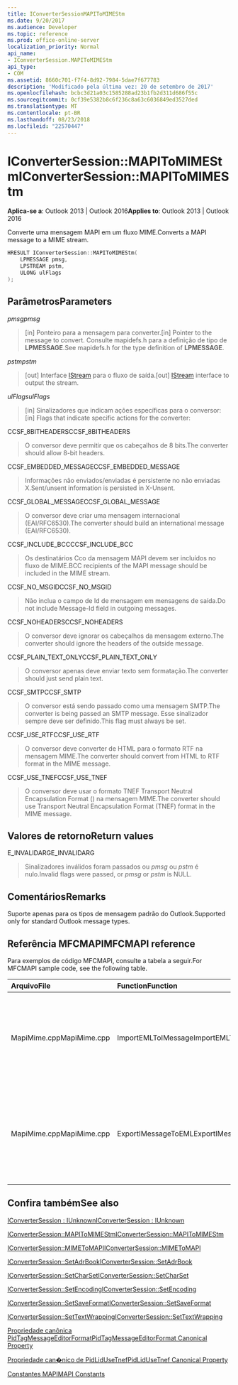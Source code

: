 ```yaml
---
title: IConverterSessionMAPIToMIMEStm
ms.date: 9/20/2017
ms.audience: Developer
ms.topic: reference
ms.prod: office-online-server
localization_priority: Normal
api_name:
- IConverterSession.MAPIToMIMEStm
api_type:
- COM
ms.assetid: 8660c701-f7f4-8d92-7984-5dae7f677783
description: 'Modificado pela última vez: 20 de setembro de 2017'
ms.openlocfilehash: bcbc3d21a03c1585288ad23b1fb2d311d686f55c
ms.sourcegitcommit: 0cf39e5382b8c6f236c8a63c6036849ed3527ded
ms.translationtype: MT
ms.contentlocale: pt-BR
ms.lasthandoff: 08/23/2018
ms.locfileid: "22570447"
---
```

# <a name="iconvertersessionmapitomimestm"></a><span data-ttu-id="d5b4f-103">IConverterSession::MAPIToMIMEStm</span><span class="sxs-lookup"><span data-stu-id="d5b4f-103">IConverterSession::MAPIToMIMEStm</span></span>
 
  
<span data-ttu-id="d5b4f-104">**Aplica-se a**: Outlook 2013 | Outlook 2016</span><span class="sxs-lookup"><span data-stu-id="d5b4f-104">**Applies to**: Outlook 2013 | Outlook 2016</span></span> 
  
<span data-ttu-id="d5b4f-105">Converte uma mensagem MAPI em um fluxo MIME.</span><span class="sxs-lookup"><span data-stu-id="d5b4f-105">Converts a MAPI message to a MIME stream.</span></span>
  
```cpp
HRESULT IConverterSession::MAPIToMIMEStm( 
    LPMESSAGE pmsg, 
    LPSTREAM pstm, 
    ULONG ulFlags 
);
```

## <a name="parameters"></a><span data-ttu-id="d5b4f-106">Parâmetros</span><span class="sxs-lookup"><span data-stu-id="d5b4f-106">Parameters</span></span>

 <span data-ttu-id="d5b4f-107">_pmsg_</span><span class="sxs-lookup"><span data-stu-id="d5b4f-107">_pmsg_</span></span>
  
> <span data-ttu-id="d5b4f-108">[in] Ponteiro para a mensagem para converter.</span><span class="sxs-lookup"><span data-stu-id="d5b4f-108">[in] Pointer to the message to convert.</span></span> <span data-ttu-id="d5b4f-109">Consulte mapidefs.h para a definição de tipo de **LPMESSAGE**.</span><span class="sxs-lookup"><span data-stu-id="d5b4f-109">See mapidefs.h for the type definition of **LPMESSAGE**.</span></span>
    
 <span data-ttu-id="d5b4f-110">_pstm_</span><span class="sxs-lookup"><span data-stu-id="d5b4f-110">_pstm_</span></span>
  
> <span data-ttu-id="d5b4f-111">[out] Interface [IStream](http://msdn.microsoft.com/en-us/library/aa380034%28VS.85%29.aspx) para o fluxo de saída.</span><span class="sxs-lookup"><span data-stu-id="d5b4f-111">[out] [IStream](http://msdn.microsoft.com/en-us/library/aa380034%28VS.85%29.aspx) interface to output the stream.</span></span> 
    
 <span data-ttu-id="d5b4f-112">_ulFlags_</span><span class="sxs-lookup"><span data-stu-id="d5b4f-112">_ulFlags_</span></span>
  
>  <span data-ttu-id="d5b4f-113">[in] Sinalizadores que indicam ações específicas para o conversor:</span><span class="sxs-lookup"><span data-stu-id="d5b4f-113">[in] Flags that indicate specific actions for the converter:</span></span> 
    
<span data-ttu-id="d5b4f-114">CCSF_8BITHEADERS</span><span class="sxs-lookup"><span data-stu-id="d5b4f-114">CCSF_8BITHEADERS</span></span>
  
> <span data-ttu-id="d5b4f-115">O conversor deve permitir que os cabeçalhos de 8 bits.</span><span class="sxs-lookup"><span data-stu-id="d5b4f-115">The converter should allow 8-bit headers.</span></span>
    
<span data-ttu-id="d5b4f-116">CCSF_EMBEDDED_MESSAGE</span><span class="sxs-lookup"><span data-stu-id="d5b4f-116">CCSF_EMBEDDED_MESSAGE</span></span>
  
> <span data-ttu-id="d5b4f-117">Informações não enviados/enviadas é persistente no não enviadas X.</span><span class="sxs-lookup"><span data-stu-id="d5b4f-117">Sent/unsent information is persisted in X-Unsent.</span></span>
    
<span data-ttu-id="d5b4f-118">CCSF_GLOBAL_MESSAGE</span><span class="sxs-lookup"><span data-stu-id="d5b4f-118">CCSF_GLOBAL_MESSAGE</span></span>
  
> <span data-ttu-id="d5b4f-119">O conversor deve criar uma mensagem internacional (EAI/RFC6530).</span><span class="sxs-lookup"><span data-stu-id="d5b4f-119">The converter should build an international message (EAI/RFC6530).</span></span>
    
<span data-ttu-id="d5b4f-120">CCSF_INCLUDE_BCC</span><span class="sxs-lookup"><span data-stu-id="d5b4f-120">CCSF_INCLUDE_BCC</span></span>
  
> <span data-ttu-id="d5b4f-121">Os destinatários Cco da mensagem MAPI devem ser incluídos no fluxo de MIME.</span><span class="sxs-lookup"><span data-stu-id="d5b4f-121">BCC recipients of the MAPI message should be included in the MIME stream.</span></span>
    
<span data-ttu-id="d5b4f-122">CCSF_NO_MSGID</span><span class="sxs-lookup"><span data-stu-id="d5b4f-122">CCSF_NO_MSGID</span></span>
  
> <span data-ttu-id="d5b4f-123">Não inclua o campo de Id de mensagem em mensagens de saída.</span><span class="sxs-lookup"><span data-stu-id="d5b4f-123">Do not include Message-Id field in outgoing messages.</span></span>
    
<span data-ttu-id="d5b4f-124">CCSF_NOHEADERS</span><span class="sxs-lookup"><span data-stu-id="d5b4f-124">CCSF_NOHEADERS</span></span>
  
> <span data-ttu-id="d5b4f-125">O conversor deve ignorar os cabeçalhos da mensagem externo.</span><span class="sxs-lookup"><span data-stu-id="d5b4f-125">The converter should ignore the headers of the outside message.</span></span>
    
<span data-ttu-id="d5b4f-126">CCSF_PLAIN_TEXT_ONLY</span><span class="sxs-lookup"><span data-stu-id="d5b4f-126">CCSF_PLAIN_TEXT_ONLY</span></span>
  
> <span data-ttu-id="d5b4f-127">O conversor apenas deve enviar texto sem formatação.</span><span class="sxs-lookup"><span data-stu-id="d5b4f-127">The converter should just send plain text.</span></span>
    
<span data-ttu-id="d5b4f-128">CCSF_SMTP</span><span class="sxs-lookup"><span data-stu-id="d5b4f-128">CCSF_SMTP</span></span>
  
> <span data-ttu-id="d5b4f-129">O conversor está sendo passado como uma mensagem SMTP.</span><span class="sxs-lookup"><span data-stu-id="d5b4f-129">The converter is being passed an SMTP message.</span></span> <span data-ttu-id="d5b4f-130">Esse sinalizador sempre deve ser definido.</span><span class="sxs-lookup"><span data-stu-id="d5b4f-130">This flag must always be set.</span></span>
    
<span data-ttu-id="d5b4f-131">CCSF_USE_RTF</span><span class="sxs-lookup"><span data-stu-id="d5b4f-131">CCSF_USE_RTF</span></span>
  
> <span data-ttu-id="d5b4f-132">O conversor deve converter de HTML para o formato RTF na mensagem MIME.</span><span class="sxs-lookup"><span data-stu-id="d5b4f-132">The converter should convert from HTML to RTF format in the MIME message.</span></span>
    
<span data-ttu-id="d5b4f-133">CCSF_USE_TNEF</span><span class="sxs-lookup"><span data-stu-id="d5b4f-133">CCSF_USE_TNEF</span></span>
  
> <span data-ttu-id="d5b4f-134">O conversor deve usar o formato TNEF Transport Neutral Encapsulation Format () na mensagem MIME.</span><span class="sxs-lookup"><span data-stu-id="d5b4f-134">The converter should use Transport Neutral Encapsulation Format (TNEF) format in the MIME message.</span></span>
    
## <a name="return-values"></a><span data-ttu-id="d5b4f-135">Valores de retorno</span><span class="sxs-lookup"><span data-stu-id="d5b4f-135">Return values</span></span>

<span data-ttu-id="d5b4f-136">E_INVALIDARG</span><span class="sxs-lookup"><span data-stu-id="d5b4f-136">E_INVALIDARG</span></span>
  
> <span data-ttu-id="d5b4f-137">Sinalizadores inválidos foram passados ou *pmsg* ou *pstm* é nulo.</span><span class="sxs-lookup"><span data-stu-id="d5b4f-137">Invalid flags were passed, or  *pmsg*  or  *pstm*  is NULL.</span></span> 
    
## <a name="remarks"></a><span data-ttu-id="d5b4f-138">Comentários</span><span class="sxs-lookup"><span data-stu-id="d5b4f-138">Remarks</span></span>

<span data-ttu-id="d5b4f-139">Suporte apenas para os tipos de mensagem padrão do Outlook.</span><span class="sxs-lookup"><span data-stu-id="d5b4f-139">Supported only for standard Outlook message types.</span></span>
  
## <a name="mfcmapi-reference"></a><span data-ttu-id="d5b4f-140">Referência MFCMAPI</span><span class="sxs-lookup"><span data-stu-id="d5b4f-140">MFCMAPI reference</span></span>

<span data-ttu-id="d5b4f-141">Para exemplos de código MFCMAPI, consulte a tabela a seguir.</span><span class="sxs-lookup"><span data-stu-id="d5b4f-141">For MFCMAPI sample code, see the following table.</span></span>
  
|<span data-ttu-id="d5b4f-142">**Arquivo**</span><span class="sxs-lookup"><span data-stu-id="d5b4f-142">**File**</span></span>|<span data-ttu-id="d5b4f-143">**Function**</span><span class="sxs-lookup"><span data-stu-id="d5b4f-143">**Function**</span></span>|<span data-ttu-id="d5b4f-144">**Comment**</span><span class="sxs-lookup"><span data-stu-id="d5b4f-144">**Comment**</span></span>|
|:-----|:-----|:-----|
|<span data-ttu-id="d5b4f-145">MapiMime.cpp</span><span class="sxs-lookup"><span data-stu-id="d5b4f-145">MapiMime.cpp</span></span>  <br/> |<span data-ttu-id="d5b4f-146">ImportEMLToIMessage</span><span class="sxs-lookup"><span data-stu-id="d5b4f-146">ImportEMLToIMessage</span></span>  <br/> |<span data-ttu-id="d5b4f-147">MFCMAPI usa MimeToMAPI para converter um arquivo EML em uma mensagem MAPI.</span><span class="sxs-lookup"><span data-stu-id="d5b4f-147">MFCMAPI uses MimeToMAPI to convert an EML file to a MAPI message.</span></span>  <br/> |
|<span data-ttu-id="d5b4f-148">MapiMime.cpp</span><span class="sxs-lookup"><span data-stu-id="d5b4f-148">MapiMime.cpp</span></span>  <br/> |<span data-ttu-id="d5b4f-149">ExportIMessageToEML</span><span class="sxs-lookup"><span data-stu-id="d5b4f-149">ExportIMessageToEML</span></span>  <br/> |<span data-ttu-id="d5b4f-150">MFCMAPI usa MAPIToMIMEStm para converter uma mensagem MAPI em um arquivo EML.</span><span class="sxs-lookup"><span data-stu-id="d5b4f-150">MFCMAPI uses MAPIToMIMEStm to convert a MAPI message to an EML file.</span></span>  <br/> |
   
## <a name="see-also"></a><span data-ttu-id="d5b4f-151">Confira também</span><span class="sxs-lookup"><span data-stu-id="d5b4f-151">See also</span></span>



[<span data-ttu-id="d5b4f-152">IConverterSession : IUnknown</span><span class="sxs-lookup"><span data-stu-id="d5b4f-152">IConverterSession : IUnknown</span></span>](iconvertersessioniunknown.md)
  
[<span data-ttu-id="d5b4f-153">IConverterSession::MAPIToMIMEStm</span><span class="sxs-lookup"><span data-stu-id="d5b4f-153">IConverterSession::MAPIToMIMEStm</span></span>](iconvertersession-mapitomimestm.md)
  
[<span data-ttu-id="d5b4f-154">IConverterSession::MIMEToMAPI</span><span class="sxs-lookup"><span data-stu-id="d5b4f-154">IConverterSession::MIMEToMAPI</span></span>](iconvertersession-mimetomapi.md)
  
[<span data-ttu-id="d5b4f-155">IConverterSession::SetAdrBook</span><span class="sxs-lookup"><span data-stu-id="d5b4f-155">IConverterSession::SetAdrBook</span></span>](iconvertersession-setadrbook.md)
  
[<span data-ttu-id="d5b4f-156">IConverterSession::SetCharSet</span><span class="sxs-lookup"><span data-stu-id="d5b4f-156">IConverterSession::SetCharSet</span></span>](iconvertersession-setcharset.md)
  
[<span data-ttu-id="d5b4f-157">IConverterSession::SetEncoding</span><span class="sxs-lookup"><span data-stu-id="d5b4f-157">IConverterSession::SetEncoding</span></span>](iconvertersession-setencoding.md)
  
[<span data-ttu-id="d5b4f-158">IConverterSession::SetSaveFormat</span><span class="sxs-lookup"><span data-stu-id="d5b4f-158">IConverterSession::SetSaveFormat</span></span>](iconvertersession-setsaveformat.md)
  
[<span data-ttu-id="d5b4f-159">IConverterSession::SetTextWrapping</span><span class="sxs-lookup"><span data-stu-id="d5b4f-159">IConverterSession::SetTextWrapping</span></span>](iconvertersession-settextwrapping.md)
  
[<span data-ttu-id="d5b4f-160">Propriedade canônica PidTagMessageEditorFormat</span><span class="sxs-lookup"><span data-stu-id="d5b4f-160">PidTagMessageEditorFormat Canonical Property</span></span>](pidtagmessageeditorformat-canonical-property.md)
  
[<span data-ttu-id="d5b4f-161">Propriedade can�nico de PidLidUseTnef</span><span class="sxs-lookup"><span data-stu-id="d5b4f-161">PidLidUseTnef Canonical Property</span></span>](pidlidusetnef-canonical-property.md)


[<span data-ttu-id="d5b4f-162">Constantes MAPI</span><span class="sxs-lookup"><span data-stu-id="d5b4f-162">MAPI Constants</span></span>](mapi-constants.md)

